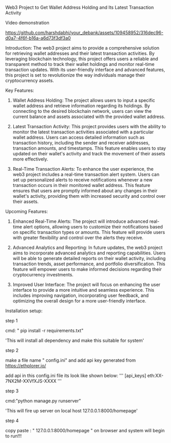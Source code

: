 Web3 Project to Get Wallet Address Holding and Its Latest Transaction Activity

Video demonstration


https://github.com/harshdabhi/your_debank/assets/109458952/316dec96-d0a7-4f6f-b16a-a6d73f3df3a0






Introduction:
The web3 project aims to provide a comprehensive solution for retrieving wallet addresses and their latest transaction activities. By leveraging blockchain technology, this project offers users a reliable and transparent method to track their wallet holdings and monitor real-time transaction updates. With its user-friendly interface and advanced features, this project is set to revolutionize the way individuals manage their cryptocurrency assets.

Key Features:
1. Wallet Address Holding:
The project allows users to input a specific wallet address and retrieve information regarding its holdings. By connecting to the desired blockchain network, users can view the current balance and assets associated with the provided wallet address.

2. Latest Transaction Activity:
This project provides users with the ability to monitor the latest transaction activities associated with a particular wallet address. Users can access detailed information such as transaction history, including the sender and receiver addresses, transaction amounts, and timestamps. This feature enables users to stay updated on their wallet's activity and track the movement of their assets more effectively.

3. Real-Time Transaction Alerts:
To enhance the user experience, the web3 project includes a real-time transaction alert system. Users can set up personalized alerts to receive notifications whenever a new transaction occurs in their monitored wallet address. This feature ensures that users are promptly informed about any changes in their wallet's activity, providing them with increased security and control over their assets.

Upcoming Features:
1. Enhanced Real-Time Alerts:
The project will introduce advanced real-time alert options, allowing users to customize their notifications based on specific transaction types or amounts. This feature will provide users with greater flexibility and control over the alerts they receive.

2. Advanced Analytics and Reporting:
In future updates, the web3 project aims to incorporate advanced analytics and reporting capabilities. Users will be able to generate detailed reports on their wallet activity, including transaction trends, asset performance, and portfolio diversification. This feature will empower users to make informed decisions regarding their cryptocurrency investments.

3. Improved User Interface:
The project will focus on enhancing the user interface to provide a more intuitive and seamless experience. This includes improving navigation, incorporating user feedback, and optimizing the overall design for a more user-friendly interface.

Installation setup:

step 1

cmd: " pip install -r requirements.txt"

'This will install all dependency and make this suitable for system'

step 2

make a file name " config.ini" and add api key generated from https://ethplorer.io/

add api in this config.ini file its look like shown below:
'''
[api_keys]
eth:XX-7NX2M-XXVfXJS-XXXX
'''

step 3

cmd:"python manage.py runserver"

'This will fire up server on local host 127.0.0.1:8000/homepage'

step 4

copy paste : " 127.0.0.1:8000/homepage  " on browser and system will begin to run!!!

